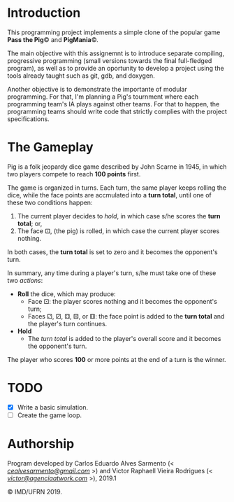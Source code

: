 # Introduction

This programming project implements a simple clone of the popular game **Pass the Pig**&copy; and **PigMania**&copy;.

The main objective with this assignemnt is to introduce separate compiling, progressive programming (small versions towards the final full-fledged program), as well as to provide an oportunity to develop a project using the tools already taught such as git, gdb, and doxygen.

Another objective is to demonstrate the importante of modular programming.
For that, I'm planning a Pig's tournment where each programming team's IA plays against other teams.
For that to happen, the programming teams should write code that strictly complies with the project specifications.


# The Gameplay

Pig is a folk jeopardy dice game described by John Scarne in 1945, in which two players compete to reach **100 points** first.

<!-- Each turn one of the players rolls the dice until one of these two conditions happen: -->
<!-- The game is organized in turns. Each turn, one of the players rolls the dice and (temporarily) accumulates the face points until one of these two conditions happen: -->

<!--The game is organized in turns. Each turn, one of the players rolls the dice and the face points are accumulated into a __turn total__. The same player continues to roll the dice until one of these two conditions happen:
Each turn, the same player keeps rolling the dice and the face points are accumulated into a __turn total__.-->
The game is organized in turns. Each turn, the same player keeps rolling the dice, while the face points are accmulated into a __turn total__, until one of these two conditions happen:

<!-- accumulated sum of the rolls for that turn; this is called **the turn total**. -->
1. The current player decides to _hold_, in which case s/he scores the **turn total**; or,
2. The face  &#9856;, (the pig) is rolled, in which case the current player scores nothing.

In both cases, the **turn total** is set to zero and it becomes the opponent's turn.
    
<!-- In short, any time during a player's turn, s/he is faced with two decisions or *actions*: -->
In summary, any time during a player's turn, s/he must take one of these two *actions*:

* **Roll** the dice, which may produce:
    - Face &#9856;: the player scores nothing and it becomes the opponent's turn;
    - Faces &#9857;, &#9858;, &#9859;, &#9860;, or &#9861;: the face point is added to the **turn total** and the player's turn continues.
* **Hold**
    - The _turn total_ is added to the player's overall score and it becomes the opponent's turn.

The player who scores **100** or more points at the end of a turn is the winner.

<!-- The game ends if, at the end of a turn, one of the player scores **100** or more points. -->

# TODO

- [X] Write a basic simulation.
- [ ] Create the game loop.

# Authorship

Program developed by Carlos Eduardo Alves Sarmento  (< *cealvesarmento@gmail.com* >) and Victor Raphaell Vieira Rodrigues  (< *victor@agenciaatwork.com* >), 2019.1

&copy; IMD/UFRN 2019.

